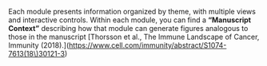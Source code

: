 Each module presents information organized by theme, with multiple views and interactive controls.
Within each module, you can find a **“Manuscript Context”** describing how that module can generate figures analogous to those in the manuscript
[Thorsson et al., The Immune Landscape of Cancer, Immunity (2018).](https://www.cell.com/immunity/abstract/S1074-7613(18\)30121-3)


